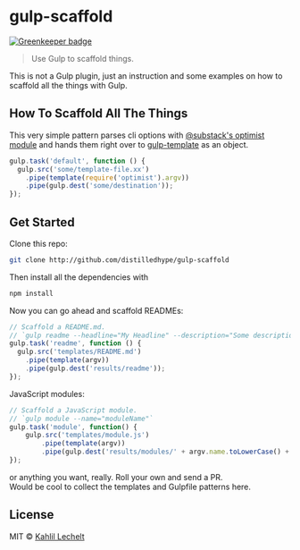 # gulp-scaffold

[![Greenkeeper badge](https://badges.greenkeeper.io/kahlil/gulp-scaffold.svg)](https://greenkeeper.io/)

> Use Gulp to scaffold things.

This is not a Gulp plugin, just an instruction and some examples on how to scaffold all the things with Gulp.

## How To Scaffold All The Things

This very simple pattern parses cli options with [@substack's optimist module](https://github.com/substack/node-optimist) and hands them right over to [gulp-template](https://github.com/sindresorhus/gulp-template) as an object.

```js
gulp.task('default', function () {
  gulp.src('some/template-file.xx')
    .pipe(template(require('optimist').argv))
    .pipe(gulp.dest('some/destination'));
});
```

## Get Started

Clone this repo:

```sh
git clone http://github.com/distilledhype/gulp-scaffold
```

Then install all the dependencies with 

```js
npm install 
```

Now you can go ahead and scaffold READMEs:

```js
// Scaffold a README.md.
// `gulp readme --headline="My Headline" --description="Some description."`
gulp.task('readme', function () {
  gulp.src('templates/README.md')
    .pipe(template(argv))
    .pipe(gulp.dest('results/readme'));
});
```

JavaScript modules:

```js
// Scaffold a JavaScript module.
// `gulp module --name="moduleName"`
gulp.task('module', function() {
	gulp.src('templates/module.js')
		.pipe(template(argv))
		.pipe(gulp.dest('results/modules/' + argv.name.toLowerCase() + '.js'));
});
```

or anything you want, really. Roll your own and send a PR.  
Would be cool to collect the templates and Gulpfile patterns here.

## License

MIT © [Kahlil Lechelt](http://distilledhype.com)
